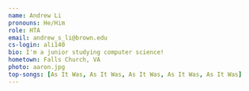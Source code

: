 ```yaml
---
name: Andrew Li
pronouns: He/Him
role: HTA
email: andrew_s_li@brown.edu
cs-login: ali140
bio: I'm a junior studying computer science!
hometown: Falls Church, VA
photo: aaron.jpg
top-songs: [As It Was, As It Was, As It Was, As It Was, As It Was]
---
```

